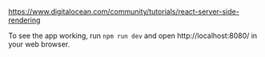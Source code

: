https://www.digitalocean.com/community/tutorials/react-server-side-rendering

To see the app working, run `npm run dev` and open http://localhost:8080/ in your web browser.
